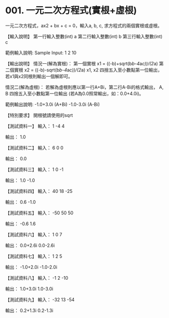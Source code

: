 # 001. 一元二次方程式(實根+虛根)

一元二次方程式，ax2 + bx + c = 0，輸入a, b, c, 求方程式的兩個實根或虛根。

【輸入說明】
第一行輸入整數(int) a
第二行輸入整數(int) b
第三行輸入整數(int) c

範例輸入說明:
Sample Input:
1
2
10

【輸出說明】
情況一(解為實根)：
第一個實根 x1 = ((-b)+sqrt(b*b-4*a*c))/(2*a)
第二個實根 x2 = ((-b)-sqrt(b*b-4*a*c))/(2*a)
x1, x2 四捨五入至小數點第一位輸出，若x1與x2同根則輸出一個解即可。

情況二(解為虛根)：
若解為虛根則應以第一行A+Bi，第二行A-Bi的格式輸出，
A, B 四捨五入至小數點第一位輸出 (若A為0.0照常輸出，如：0.0+4.0i)。

範例輸出說明:
-1.0+3.0i (A+Bi)
-1.0-3.0i (A-Bi)

【特別要求】
開根號請使用的sqrt

【測試資料一】
輸入：
1
-4
4

輸出：
1.0

【測試資料二】
輸入：
6
0
0

輸出：
0.0

【測試資料三】
輸入：
1
0
-1

輸出：
1.0
-1.0

【測試資料四】
輸入：
40
18
-25

輸出：
0.6
-1.0

【測試資料五】
輸入：
-50
50
50

輸出：
-0.6
1.6

【測試資料六】
輸入：
1
0
7

輸出：
0.0+2.6i
0.0-2.6i

【測試資料七】
輸入：
1
2
5

輸出：
-1.0+2.0i
-1.0-2.0i

【測試資料八】
輸入：
-1
2
-10

輸出：
1.0+3.0i
1.0-3.0i


【測試資料九】
輸入：
-32
13
-54

輸出：
0.2+1.3i
0.2-1.3i


